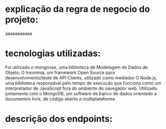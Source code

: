 # explicação da regra de negocio do projeto:
aaaaaaaaaaa





# tecnologias utilizadas: 
Foi utilizado o mongoose, uma biblioteca de Modelagem de Dados de Objeto;
O Insomnia, um framework Open Source para desenvolvimento/teste de API Clients, utilizado como mediador
O Node.js, uma biblioteca responsável pelo tempo de execução que funciona como um interpretador de JavaScript fora do ambiente do navegador web.
Utilizado juntamente com o MongoDB, um software de banco de dados orientado a documentos livre, de código aberto e multiplataforma







# descrição dos endpoints: 
